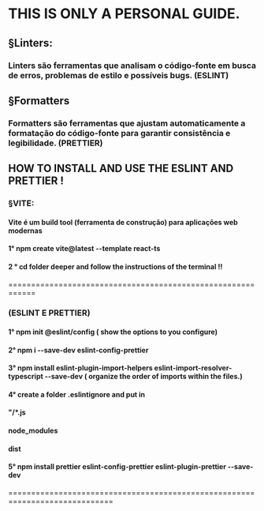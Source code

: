 # THIS IS ONLY A PERSONAL GUIDE.

## §Linters:

### Linters são ferramentas que analisam o código-fonte em busca de erros, problemas de estilo e possíveis bugs. (ESLINT)

## §Formatters

### Formatters são ferramentas que ajustam automaticamente a formatação do código-fonte para garantir consistência e legibilidade. (PRETTIER)

## HOW TO INSTALL AND USE THE ESLINT AND PRETTIER !

### §VITE:

#### Vite é um build tool (ferramenta de construção) para aplicações web modernas

#### 1° npm create vite@latest --template react-ts

#### 2 ° cd folder deeper and follow the instructions of the terminal !!
============================================================
### (ESLINT E PRETTIER)

#### 1° npm init @eslint/config ( show the options to you configure)

#### 2° npm i --save-dev eslint-config-prettier

#### 3° npm install eslint-plugin-import-helpers eslint-import-resolver-typescript --save-dev ( organize the order of imports within the files.)

#### 4° create a folder .eslintignore and put in
#### "/\*.js
#### node_modules
#### dist

#### 5° npm install prettier eslint-config-prettier eslint-plugin-prettier --save-dev

=============================================================================
